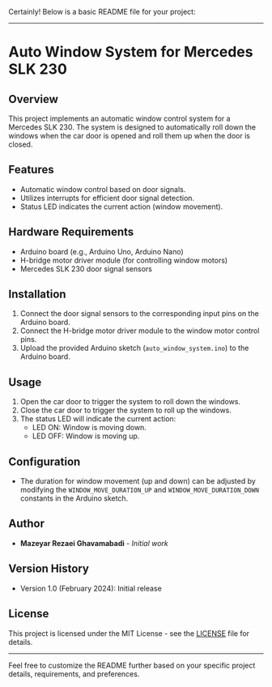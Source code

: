 Certainly! Below is a basic README file for your project:

---

# Auto Window System for Mercedes SLK 230

## Overview
This project implements an automatic window control system for a Mercedes SLK 230. The system is designed to automatically roll down the windows when the car door is opened and roll them up when the door is closed.

## Features
- Automatic window control based on door signals.
- Utilizes interrupts for efficient door signal detection.
- Status LED indicates the current action (window movement).

## Hardware Requirements
- Arduino board (e.g., Arduino Uno, Arduino Nano)
- H-bridge motor driver module (for controlling window motors)
- Mercedes SLK 230 door signal sensors

## Installation
1. Connect the door signal sensors to the corresponding input pins on the Arduino board.
2. Connect the H-bridge motor driver module to the window motor control pins.
3. Upload the provided Arduino sketch (`auto_window_system.ino`) to the Arduino board.

## Usage
1. Open the car door to trigger the system to roll down the windows.
2. Close the car door to trigger the system to roll up the windows.
3. The status LED will indicate the current action:
   - LED ON: Window is moving down.
   - LED OFF: Window is moving up.

## Configuration
- The duration for window movement (up and down) can be adjusted by modifying the `WINDOW_MOVE_DURATION_UP` and `WINDOW_MOVE_DURATION_DOWN` constants in the Arduino sketch.

## Author
- **Mazeyar Rezaei Ghavamabadi** - *Initial work*

## Version History
- Version 1.0 (February 2024): Initial release

## License
This project is licensed under the MIT License - see the [LICENSE](LICENSE) file for details.

---

Feel free to customize the README further based on your specific project details, requirements, and preferences.

